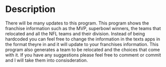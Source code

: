 # Description 
There will be many updates to this program. This program shows the franchise information such as the MVP, superbowl winners, the teams that relocated and all the NFL teams and their division.
Instead of being hardcoded you can feel free to change the information in the texts apps in the format theyre in and it will update to your franchises information. 
This program also generates a team to be relocated and the choices that come with it. If you have any suggestions please feel free to comment or commit and I will take them into consisderation. 
